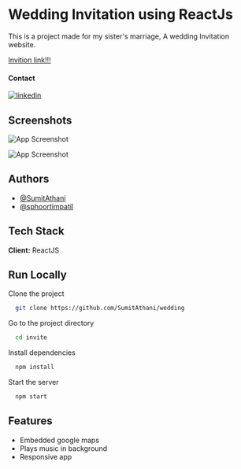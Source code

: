 
# Wedding Invitation using ReactJs

This is a project made for my sister's marriage, A wedding Invitation website. 

[Invition link!!!](https://sushma-ganesh.netlify.app/)

#### Contact
[![linkedin](https://img.shields.io/badge/linkedin-0A66C2?style=for-the-badge&logo=linkedin&logoColor=white)](https://www.linkedin.com/in/sumit-athani/)

## Screenshots

![App Screenshot](https://via.placeholder.com/468x300?text=App+Screenshot+Here)

![App Screenshot](https://via.placeholder.com/468x300?text=App+Screenshot+Here)


## Authors

- [@SumitAthani](https://www.github.com/SumitAthani)
- [@sphoortimpatil](https://www.github.com/sphoortimpatil)


## Tech Stack

**Client:** ReactJS


## Run Locally

Clone the project

```bash
  git clone https://github.com/SumitAthani/wedding
```

Go to the project directory

```bash
  cd invite
```

Install dependencies

```bash
  npm install
```

Start the server

```bash
  npm start
```


## Features


- Embedded google maps
- Plays music in background
- Responsive app

